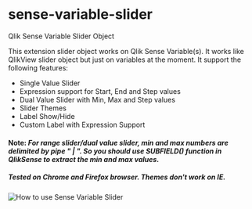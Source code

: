 # sense-variable-slider
Qlik Sense Variable Slider Object

This extension slider object works on Qlik Sense Variable(s). It works like QlikView slider object but just on variables at the moment.
It support the following features:
- Single Value Slider
- Expression support for Start, End and Step values
- Dual Value Slider with Min, Max and Step values
- Slider Themes
- Label Show/Hide
- Custom Label with Expression Support

#### Note: *For range slider/dual value slider, min and max numbers are delimited by pipe " | ". So you should use SUBFIELD() function in QlikSense to extract the min and max values.*

##### Tested on Chrome and Firefox browser. Themes don't work on IE.

![How to use Sense Variable Slider](https://github.com/iamdv/sense-variable-slider/blob/master/sense-variable-slider.gif)


